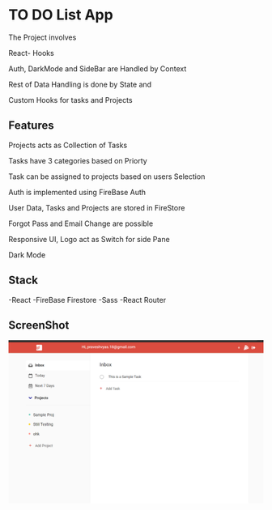 # TO DO List App

The Project involves

React- Hooks

Auth, DarkMode and SideBar are Handled by Context

Rest of Data Handling is done by State and  

Custom Hooks for tasks and Projects

## Features

Projects acts as Collection of Tasks

Tasks have 3 categories based on Priorty 

Task can be assigned to projects based on users Selection

Auth is implemented using FireBase Auth

User Data, Tasks and Projects are stored in FireStore

Forgot Pass and Email Change are possible

Responsive UI, Logo act as Switch for side Pane

Dark Mode

## Stack

-React
-FireBase Firestore
-Sass
-React Router

## ScreenShot
![Preview](https://github.com/vp5h/To-Do-List/blob/master/public/images/Screenshot%202021-09-18%20205017.png?raw=true)

